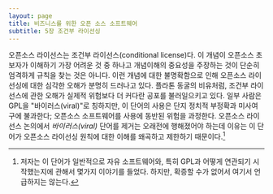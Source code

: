 ```yaml
---
layout: page
title: 비즈니스를 위한 오픈 소스 소프트웨어
subtitle: 5장 조건부 라이선싱
---
```


오픈소스 라이선스는 조건부 라이선스(conditional license)다. 이 개념이 오픈소스 초보자가 이해하기 가장 어려운 것 중 하나고 
개념이해의 중요성을 주장하는 것이 단순히 엄격하게 규칙을 찾는 것은 아니다. 이런 개념에 대한 불명확함으로 인해 오픈소스 라이선싱에 대한 심각한 오해가 분명히 드러나고 있다. 플라톤 동굴의 비유처럼, 조건부 라이선스에 관한 오해가 실제적 위험보다 더 커다란 공포를 불러일으키고 있다. 일부 사람은 GPL을 "바이러스(viral)"로 칭하지만, 이 단어의 사용은 단지 정치적 부정확과 미사여구에 불과한다; 오픈소스 소프트웨어를 사용에 동반된 위험을 과정한다. 오픈소스 라이선스 논의에서 *바이러스(viral)* 단어를 제거는 오래전에 행해졌어야 하는데 이유는 이 단어가 오픈소스 라이선싱 원칙에 대한 이해를 왜곡하고 제한하기 때문이다.[^1]

[^1]: 저자는 이 단어가 일반적으로 자유 소프트웨어와, 특히 GPL과 어떻게 연관되기 시작했는지에 관해서 몇가지 이야기를 들었다. 하지만, 확증할 수가 없어서 여기서 언급하지는 않는다.


